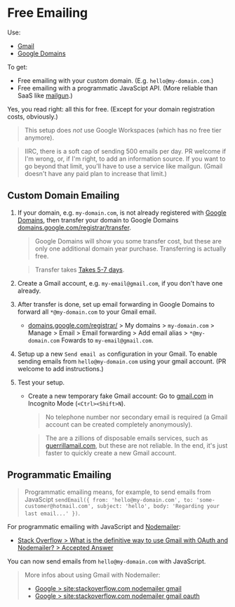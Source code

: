 # Free Emailing

Use:
 - [Gmail](https://gmail.com/)
 - [Google Domains](https://domains.google.com/)

To get:
 - Free emailing with your custom domain. (E.g. `hello@my-domain.com`.)
 - Free emailing with a programmatic JavaScipt API. (More reliable than SaaS like [mailgun](https://www.mailgun.com/).)

Yes, you read right: all this for free. (Except for your domain registration costs, obviously.)

> This setup does *not* use Google Workspaces (which has no free tier anymore).

> IIRC, there is a soft cap of sending 500 emails per day. PR welcome if I'm wrong, or, if I'm right, to add an information source.
> If you want to go beyond that limit, you'll have to use a service like mailgun. (Gmail doesn't have any paid plan to increase that limit.)

## Custom Domain Emailing

1. If your domain, e.g. `my-domain.com`, is not already registered with [Google Domains](https://domains.google.com/), then transfer your domain to Google Domains [domains.google.com/registrar/transfer](https://domains.google.com/registrar/transfer).
   > Google Domains will show you some transfer cost, but these are only one additional domain year purchase. Transferring is actually free.

   > Transfer takes [Takes 5-7 days](https://support.google.com/domains/answer/9003220?hl=en&ref_topic=9003137).
1. Create a Gmail account, e.g. `my-email@gmail.com`, if you don't have one already.
1. After transfer is done, set up email forwarding in Google Domains to forward all `*@my-domain.com` to your Gmail email.
   - [domains.google.com/registrar/](https://domains.google.com/registrar/) > My domains > `my-domain.com` > Manage > Email > Email forwarding > Add email alias >  `*@my-domain.com` Fowards to `my-email@gmail.com`.
1. Setup up a new `Send email as` configuration in your Gmail. To enable sending emails from `hello@my-domain.com` using your gmail account. (PR welcome to add instructions.)
1. Test your setup.
   - Create a new temporary fake Gmail account: Go to [gmail.com](https://gmail.com) in Incognito Mode (`<Ctrl><Shift>N`).
     > No telephone number nor secondary email is required (a Gmail account can be created completely anonymously).

     > The are a zillions of disposable emails services, such as [guerrillamail.com](https://www.guerrillamail.com), but these are not reliable. In the end, it's just faster to quickly create a new Gmail account.


## Programmatic Emailing

> Programmatic emailing means, for example, to send emails from JavaScipt `sendEmail({ from: 'hello@my-domain.com', to: 'some-customer@hotmail.com', subject: 'hello', body: 'Regarding your last email...' })`.

For programmatic emailing with JavaScript and [Nodemailer](https://github.com/nodemailer/nodemailer):
 - [Stack Overflow > What is the definitive way to use Gmail with OAuth and Nodemailer? > Accepted Answer](https://stackoverflow.com/questions/51933601/what-is-the-definitive-way-to-use-gmail-with-oauth-and-nodemailer/51933602#51933602)

You can now send emails from `hello@my-domain.com` with JavaScript.

> More infos about using Gmail with Nodemailer:
> - [Google > site:stackoverflow.com nodemailer gmail](https://www.google.com/search?q=site%3Astackoverflow.com+nodemailer+gmail)
> - [Google > site:stackoverflow.com nodemailer gmail oauth](https://www.google.com/search?q=site%3Astackoverflow.com+nodemailer+gmail+oauth)

